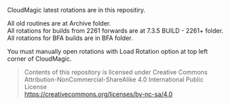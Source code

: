 CloudMagic latest rotations are in this repositiry.

All old routines are at Archive folder.
<br>All rotations for builds from 2261 forwards are at 7.3.5 BUILD - 2261+ folder.
<br>All rotations for BFA builds are in BFA folder.

You must manually open rotations with Load Rotation option at top left corner of CloudMagic.

>Contents of this repository is licensed under Creative Commons Attribution-NonCommercial-ShareAlike 4.0 International Public License<br>
>https://creativecommons.org/licenses/by-nc-sa/4.0

